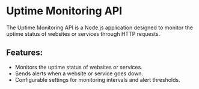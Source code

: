 # Uptime Monitoring API
The Uptime Monitoring API is a Node.js application designed to monitor the uptime status of websites or services through HTTP requests.

## Features:
- Monitors the uptime status of websites or services.
- Sends alerts when a website or service goes down.
- Configurable settings for monitoring intervals and alert thresholds.
